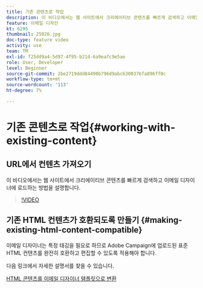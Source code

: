 ```yaml
---
title: 기존 콘텐츠로 작업
description: 이 비디오에서는 웹 사이트에서 크리에이티브 콘텐츠를 빠르게 검색하고 이메일 디자이너에 로드하는 방법을 설명합니다.
feature: 이메일 디자인
kt: 6295
thumbnail: 25926.jpg
doc-type: feature video
activity: use
team: TM
exl-id: f25dd9a4-5d97-4f95-b21d-6a9eafc9e5ae
role: User, Developer
level: Beginner
source-git-commit: 2be2719ddd84490b796d9abc6300376fa896ff0c
workflow-type: tm+mt
source-wordcount: '113'
ht-degree: 7%

---
```


# 기존 콘텐츠로 작업{#working-with-existing-content}

## URL에서 컨텐츠 가져오기

이 비디오에서는 웹 사이트에서 크리에이티브 콘텐츠를 빠르게 검색하고 이메일 디자이너에 로드하는 방법을 설명합니다.

>[!VIDEO](https://video.tv.adobe.com/v/25926?quality=12)

## 기존 HTML 컨텐츠가 호환되도록 만들기 {#making-existing-html-content-compatible}

이메일 디자이너는 특정 태깅을 필요로 하므로 Adobe Campaign에 업로드된 표준 HTML 컨텐츠를 완전히 호환하고 편집할 수 있도록 적용해야 합니다.

다음 링크에서 자세한 설명서를 찾을 수 있습니다.

[HTML 콘텐츠를 이메일 디자이너 템플릿으로 변환](https://docs.adobe.com/content/help/en/campaign-standard/using/designing-content/building-email-content/using-existing-content.html#converting-an-html-content)
